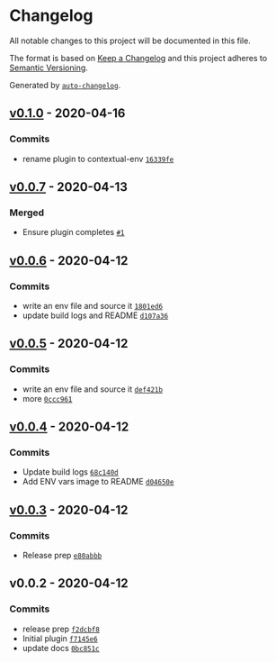# Changelog

All notable changes to this project will be documented in this file.

The format is based on [Keep a Changelog](https://keepachangelog.com/en/1.0.0/)
and this project adheres to [Semantic Versioning](https://semver.org/spec/v2.0.0.html).

Generated by [`auto-changelog`](https://github.com/CookPete/auto-changelog).

## [v0.1.0](https://github.com/cball/netlify-plugin-env/compare/v0.0.7...v0.1.0) - 2020-04-16

### Commits

- rename plugin to contextual-env [`16339fe`](https://github.com/cball/netlify-plugin-env/commit/16339fe7b3935660f2f69c27972ba1fc99ff09e4)

## [v0.0.7](https://github.com/cball/netlify-plugin-env/compare/v0.0.6...v0.0.7) - 2020-04-13

### Merged

- Ensure plugin completes [`#1`](https://github.com/cball/netlify-plugin-env/pull/1)

## [v0.0.6](https://github.com/cball/netlify-plugin-env/compare/v0.0.5...v0.0.6) - 2020-04-12

### Commits

- write an env file and source it [`1801ed6`](https://github.com/cball/netlify-plugin-env/commit/1801ed664c4b72ce17eb88502c34be604293758d)
- update build logs and README [`d107a36`](https://github.com/cball/netlify-plugin-env/commit/d107a366696cb1821e54499778f3d0eb5bd1d8f3)

## [v0.0.5](https://github.com/cball/netlify-plugin-env/compare/v0.0.4...v0.0.5) - 2020-04-12

### Commits

- write an env file and source it [`def421b`](https://github.com/cball/netlify-plugin-env/commit/def421bcf22d836bb71ad04cb49adcc1d5dbe9ef)
- more [`0ccc961`](https://github.com/cball/netlify-plugin-env/commit/0ccc961dfdedef813a34243e68804324908580a9)

## [v0.0.4](https://github.com/cball/netlify-plugin-env/compare/v0.0.3...v0.0.4) - 2020-04-12

### Commits

- Update build logs [`68c140d`](https://github.com/cball/netlify-plugin-env/commit/68c140d2be38f4c138a3eee8219429b473476f5e)
- Add ENV vars image to README [`d04650e`](https://github.com/cball/netlify-plugin-env/commit/d04650e7ce0256ba1f2c3262dbfaf17100be5261)

## [v0.0.3](https://github.com/cball/netlify-plugin-env/compare/v0.0.2...v0.0.3) - 2020-04-12

### Commits

- Release prep [`e80abbb`](https://github.com/cball/netlify-plugin-env/commit/e80abbbf13337c089ce13ad99590bb92bf259d62)

## v0.0.2 - 2020-04-12

### Commits

- release prep [`f2dcbf8`](https://github.com/cball/netlify-plugin-env/commit/f2dcbf8aa3badd672181530d0036ceba1a29b5a4)
- Initial plugin [`f7145e6`](https://github.com/cball/netlify-plugin-env/commit/f7145e6b64783984e526a908c09a4ac9e7427e36)
- update docs [`0bc851c`](https://github.com/cball/netlify-plugin-env/commit/0bc851cafe4bd64377f7251e3cd7b819193be7c4)

